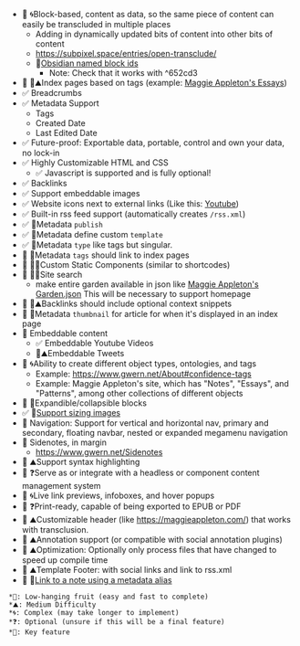 - 🔲 🌀Block-based, content as data, so the same piece of content can easily be transcluded in multiple places
    - Adding in dynamically updated bits of content into other bits of content
    - https://subpixel.space/entries/open-transclude/
    - 🔑[Obsidian named block ids](https://help.obsidian.md/Linking+notes+and+files/Internal+links#Link+to+a+block+in+a+note)
        - Note: Check that it works with ^652cd3
- 🔲 🔑⛰️Index pages based on tags (example: [Maggie Appleton's Essays](https://maggieappleton.com/essays))
- ✅ Breadcrumbs
- ✅ Metadata Support
    - Tags
    - Created Date
    - Last Edited Date
- ✅ Future-proof: Exportable data, portable, control and own your data, no lock-in
- ✅ Highly Customizable HTML and CSS
    - ✅ Javascript is supported and is fully optional!
- ✅ Backlinks
- ✅ Support embeddable images
- ✅ Website icons next to external links (Like this: [Youtube](https://youtube.com))
- ✅ ️Built-in rss feed support (automatically creates `/rss.xml`)
- ✅ 🍎Metadata `publish`
- ✅ 🍎Metadata define custom `template`
- ✅ 🍎Metadata `type` like tags but singular.
- 🔲 🍎Metadata `tags` should link to index pages
- 🔲 🔑🌀Custom Static Components (similar to shortcodes)
- 🔲 🔑🌀Site search
    - make entire garden available in json like [Maggie Appleton's Garden.json](https://maggieappleton.com/_next/data/yUhDOUNEYA1W3PsJNBhvU/garden.json) This will be necessary to support homepage
- 🔲 🔑⛰️Backlinks should include optional context snippets
- 🔲 🍎Metadata `thumbnail` for article for when it's displayed in an index page
- 🔲 Embeddable content
    - ✅ Embeddable Youtube Videos
    - 🔲⛰️Embeddable Tweets
- 🔲 🌀Ability to create different object types, ontologies, and tags
    - Example: https://www.gwern.net/About#confidence-tags
    - Example: Maggie Appleton's site, which has "Notes", "Essays", and "Patterns", among other collections of different objects
- 🔲 🍎Expandible/collapsible blocks
- ✅ 🍎[Support sizing images](https://help.obsidian.md/Editing+and+formatting/Basic+formatting+syntax#External+images)
- 🔲 Navigation: Support for vertical and horizontal nav, primary and secondary, floating navbar, nested or expanded megamenu navigation
- 🔲 Sidenotes, in margin
    - https://www.gwern.net/Sidenotes
- 🔲 ⛰️Support syntax highlighting
- 🔲 ❓Serve as or integrate with a headless or component content management system
- 🔲 🌀Live link previews, infoboxes, and hover popups
- 🔲 ❓Print-ready, capable of being exported to EPUB or PDF
- 🔲 ⛰️Customizable header (like https://maggieappleton.com/) that works with transclusion.
- 🔲 ⛰️Annotation support (or compatible with social annotation plugins)
- 🔲 ⛰️Optimization: Optionally only process files that have changed to speed up compile time
- 🔲 ⛰️Template Footer: with social links and link to rss.xml
- 🔲 🍎[Link to a note using a metadata alias](https://help.obsidian.md/Linking+notes+and+files/Aliases#Link+to+a+note+using+an+alias)


```
*🍎: Low-hanging fruit (easy and fast to complete)
*⛰️: Medium Difficulty
*🌀: Complex (may take longer to implement)
*❓: Optional (unsure if this will be a final feature)
*🔑: Key feature
```